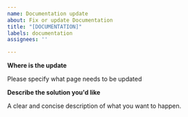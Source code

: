 ```yaml
---
name: Documentation update
about: Fix or update Documentation
title: "[DOCUMENTATION]"
labels: documentation
assignees: ''

---
```


**Where is the update**

Please specify what page needs to be updated

**Describe the solution you'd like**

A clear and concise description of what you want to happen.
